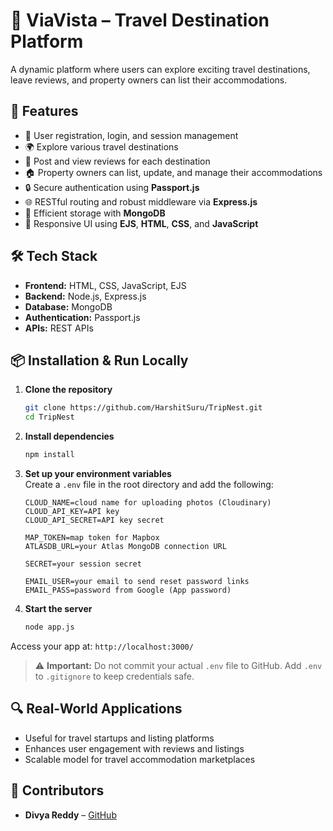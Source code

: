 # 🧭 ViaVista – Travel Destination Platform

A dynamic platform where users can explore exciting travel destinations, leave reviews, and property owners can list their accommodations.

## 🚀 Features

- 👤 User registration, login, and session management
- 🌍 Explore various travel destinations
- 📝 Post and view reviews for each destination
- 🏠 Property owners can list, update, and manage their accommodations
- 🔒 Secure authentication using **Passport.js**
- 🌐 RESTful routing and robust middleware via **Express.js**
- 💾 Efficient storage with **MongoDB**
- 🎨 Responsive UI using **EJS**, **HTML**, **CSS**, and **JavaScript**

## 🛠️ Tech Stack

- **Frontend:** HTML, CSS, JavaScript, EJS
- **Backend:** Node.js, Express.js
- **Database:** MongoDB
- **Authentication:** Passport.js
- **APIs:** REST APIs

## 📦 Installation & Run Locally

1. **Clone the repository**
   ```bash
   git clone https://github.com/HarshitSuru/TripNest.git
   cd TripNest
   ```

2. **Install dependencies**
   ```bash
   npm install
   ```

3. **Set up your environment variables**  
   Create a `.env` file in the root directory and add the following:
   ```env
   CLOUD_NAME=cloud name for uploading photos (Cloudinary)
   CLOUD_API_KEY=API key
   CLOUD_API_SECRET=API key secret

   MAP_TOKEN=map token for Mapbox
   ATLASDB_URL=your Atlas MongoDB connection URL

   SECRET=your session secret

   EMAIL_USER=your email to send reset password links
   EMAIL_PASS=password from Google (App password)
   ```

4. **Start the server**
   ```bash
   node app.js
   ```

  Access your app at:  `http://localhost:3000/`  


> ⚠️ **Important:** Do not commit your actual `.env` file to GitHub. Add `.env` to `.gitignore` to keep credentials safe.



## 🔍 Real-World Applications

- Useful for travel startups and listing platforms
- Enhances user engagement with reviews and listings
- Scalable model for travel accommodation marketplaces

## 🤝 Contributors

- **Divya Reddy** – [GitHub](https://github.com/SingamDivyaReddy)
